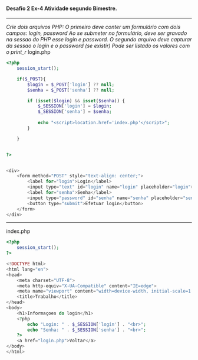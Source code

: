 #### Desafio 2 Ex-4 Atividade segundo Bimestre.
---
*Crie dois arquivos PHP:
O primeiro deve conter um formulário com dois campos: login, password
Ao se submeter no formulário, deve ser gravado na sessao do PHP esse login e password.*
*O segundo arquivo deve capturar da sessao o login e o password (se existir)
Pode ser listado os valores com o print_r*
login.php
~~~~php
<?php
    session_start();

    if($_POST){
        $login = $_POST['login'] ?? null;
        $senha = $_POST['senha'] ?? null;

        if (isset($login) && isset($senha)) {
            $_SESSION['login'] = $login;
            $_SESSION['senha'] = $senha;
    
            echo "<script>location.href='index.php'</script>";
        }

    }


?>


<div>
    <form method="POST" style="text-align: center;">
        <label for="login">Login</label>
        <input type="text" id="login" name="login" placeholder="login">
        <label for="senha">Senha</label>
        <input type="password" id="senha" name="senha" placeholder="senha">
        <button type="submit">Efetuar login</button>
    </form> 
</div>
~~~~
---



index.php
~~~~php
<?php
    session_start();
?>

<!DOCTYPE html>
<html lang="en">
<head>
    <meta charset="UTF-8">
    <meta http-equiv="X-UA-Compatible" content="IE=edge">
    <meta name="viewport" content="width=device-width, initial-scale=1.0">
    <title>Trabalho</title>
</head>
<body>
    <h1>Informaçoes do login</h1>
    <?php
        echo "Login: " . $_SESSION['login'] . "<br>";
        echo "Senha: " . $_SESSION['senha'] . "<br>";
    ?>
    <a href="login.php">Voltar</a>
</body>
</html>
~~~~